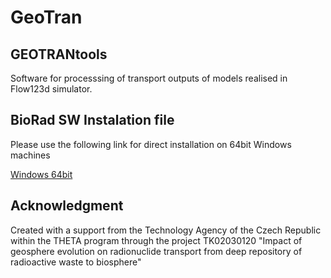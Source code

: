 # GeoTran

## GEOTRANtools
Software for processsing of transport outputs of models realised in Flow123d simulator.

## BioRad SW Instalation file
Please use the following link for direct installation on 64bit Windows machines

[Windows 64bit](https://astra.nti.tul.cz/~jirina.kralovcova/GeoTran_1.0_x86_64.exe)

## Acknowledgment
Created with a support from the Technology Agency of the Czech Republic within the THETA program through the project TK02030120 "Impact of geosphere evolution on radionuclide transport from deep repository of radioactive waste to biosphere"

